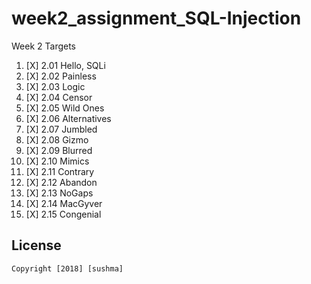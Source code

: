 # week2_assignment_SQL-Injection

Week 2 Targets

1. [X]  2.01 Hello, SQLi
1. [X]  2.02 Painless
1. [X]  2.03 Logic
1. [X]  2.04 Censor
1. [X]  2.05 Wild Ones 
1. [X]  2.06 Alternatives 
1. [X]  2.07 Jumbled 
1. [X]  2.08 Gizmo
1. [X]  2.09 Blurred
1. [X]  2.10 Mimics
1. [X]  2.11 Contrary 
1. [X]  2.12 Abandon
1. [X]  2.13 NoGaps
1. [X]  2.14 MacGyver
1. [X]  2.15 Congenial


## License
    Copyright [2018] [sushma]

